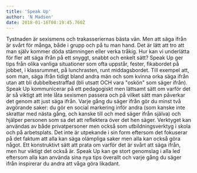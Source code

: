 ```yaml
---
title: 'Speak Up'
author: 'N Madsen'
date: 2018-01-16T08:19:45.760Z
---
```

Tystnaden är sexismens och trakasseriernas bästa vän. Men att säga ifrån är svårt för många, både i grupp och på tu man hand. Det är lätt att tro att man själv kommer döda stämningen eller verka tråkig. Hur kan vi underlätta för fler att säga ifrån på ett snyggt, snabbt och enkelt sätt? Speak Up ger tips från olika vanliga situationer som ofta uppstår, fester, fikabordet på jobbet, i klassrummet, på lunchrasten, runt middagsbordet. Till exempel att, som man, säga ifrån tidigt bland andra män och som kvinna orka säga ifrån utan att bli dubbelbestraffad (bli utsatt OCH vara "oskön" som säger ifrån). Speak Up kommunicerar på ett pedagogiskt men lättsamt sätt om varför det är så viktigt att inte låta sexismen passera och på vilket sätt man påverkar det genom att just säga ifrån. Varje gång du säger ifrån gör du minst två avgörande saker: du gör en social markering inför andra (som kanske inte skrattar med nästa gång, och kanske till och med säger ifrån själva) och hjälper personen som sa det att reflektera över det hen säger. Verktyget kan användas av både privatpersoner men också som utbildningsverktyg i skola och på arbetsplats. Det inte är utpekande i sin form eftersom det fokuserar på det faktum att alla kan säga olämpliga saker men alla kan också göra något. Ett konstruktivt sätt att prata om varför det är svårt att säga ifrån, men hur viktigt det också är. Speak Up kan ge stort genomslag i alla led eftersom alla kan använda sina nya tips överallt och varje gång du säger ifrån inspirerar du andra att våga göra likadant.
